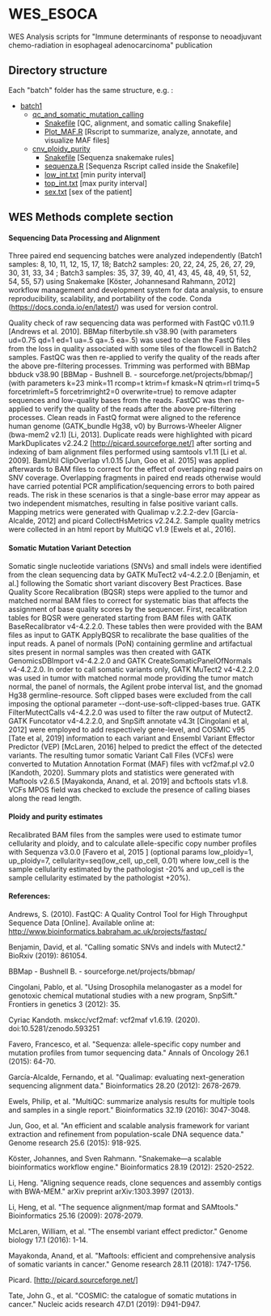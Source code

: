 # WES_ESOCA
WES Analysis scripts for "Immune determinants of response to neoadjuvant chemo-radiation in esophageal adenocarcinoma" publication


## Directory structure

Each "batch" folder has the same structure, e.g. :

 * [batch1](./batch1)
   * [qc_and_somatic_mutation_calling](./batch1/qc_and_somatic_mutation_calling) 
      * [Snakefile](./batch1/qc_and_somatic_mutation_calling/Snakefile) [QC, alignment, and somatic calling Snakefile]
      * [Plot_MAF.R](./batch1/qc_and_somatic_mutation_calling/Plot_MAF.R) [Rscript to summarize, analyze, annotate, and visualize MAF files]
   * [cnv_ploidy_purity](./batch1/cnv_ploidy_purity) 
      * [Snakefile](./batch1/cnv_ploidy_purity/Snakefile) [Sequenza snakemake rules]
      * [sequenza.R](./batch1/cnv_ploidy_purity/sequenza.R) [Sequenza Rscript called inside the Snakefile]
      * [low_int.txt](./batch1/cnv_ploidy_purity/low_int.txt) [min purity interval]
      * [top_int.txt](./batch1/cnv_ploidy_purity/top_int.txt) [max purity interval]
      * [sex.txt](./batch1/cnv_ploidy_purity/sex.txt) [sex of the patient]

## WES Methods complete section

#### Sequencing Data Processing and Alignment

Three paired end sequencing batches were analyzed independently (Batch1 samples: 8, 10, 11, 12, 15, 17, 18; Batch2 samples: 20, 22, 24, 25, 26, 27, 29, 30, 31, 33, 34 ; Batch3 samples: 35, 37, 39, 40, 41, 43, 45, 48, 49, 51, 52, 54, 55, 57) using Snakemake [Köster, Johannesand Rahmann, 2012] workflow management and development system for data analysis, to ensure reproducibility, scalability, and portability of the code. Conda (https://docs.conda.io/en/latest/) was used for version control.


Quality check of raw sequencing data was performed with  FastQC v0.11.9 [Andrews et al. 2010]. BBMap filterbytile.sh v38.90 (with parameters ud=0.75 qd=1 ed=1 ua=.5 qa=.5 ea=.5) was used to clean the FastQ files from the loss in quality associated with some tiles of the flowcell in Batch2 samples. FastQC was then re-applied to verify the quality of the reads after the above pre-filtering processes. Trimming was performed with BBMap bbduck v38.90 [BBMap - Bushnell B. - sourceforge.net/projects/bbmap/] (with parameters k=23 mink=11 rcomp=t ktrim=f kmask=N qtrim=rl trimq=5 forcetrimleft=5 forcetrimright2=0 overwrite=true) to remove adapter sequences and low-quality bases from the reads.  FastQC was then re-applied to verify the quality of the reads after the above pre-filtering processes. 
Clean reads in FastQ format were aligned to the reference human genome (GATK_bundle Hg38, v0) by Burrows-Wheeler Aligner (bwa-mem2 v2.1) [Li, 2013]. Duplicate reads were highlighted with picard MarkDuplicates v2.24.2 [http://picard.sourceforge.net/] after sorting and indexing of bam alignment files performed using samtools v1.11 [Li et al. 2009]. BamUtil ClipOverlap v1.0.15 [Jun, Goo et al. 2015] was applied afterwards to BAM files to correct for the effect of overlapping read pairs on SNV coverage. Overlapping fragments in paired end reads otherwise would have carried potential PCR amplification/sequencing errors to both paired reads. The risk in these scenarios is that a single-base error may appear as two independent mismatches, resulting in false positive variant calls. Mapping metrics were generated with Qualimap v.2.2.2-dev [García-Alcalde, 2012] and picard CollectHsMetrics v2.24.2. Sample quality metrics were collected in an html report by MultiQC v1.9 [Ewels et al., 2016].

#### Somatic Mutation Variant Detection

Somatic single nucleotide variations (SNVs) and small indels were identified from the clean sequencing data by GATK MuTect2 v4-4.2.2.0 [Benjamin, et al.] following the Somatic short variant discovery Best Practices.  Base Quality Score Recalibration (BQSR) steps were applied to the tumor and matched normal BAM files to correct for systematic bias that affects the assignment of base quality scores by the sequencer. First, recalibration tables for BQSR were generated starting from BAM files with GATK BaseRecalibrator v4-4.2.2.0. These tables then were provided with the BAM files as input to GATK ApplyBQSR to recalibrate the base qualities of the input reads.
A panel of normals (PoN) containing germline and artifactual sites present in normal samples was then created with GATK GenomicsDBImport v4-4.2.2.0 and GATK CreateSomaticPanelOfNormals v4-4.2.2.0.
In order to call somatic variants only, GATK MuTect2 v4-4.2.2.0 was used in tumor with matched normal mode providing the tumor match normal, the panel of normals, the Agilent probe interval list, and the gnomad Hg38 germline-resource. Soft clipped bases were excluded from the call imposing the optional parameter --dont-use-soft-clipped-bases true.
GATK FilterMutectCalls v4-4.2.2.0 was used to filter the raw output of Mutect2. GATK Funcotator v4-4.2.2.0, and SnpSift annotate v4.3t [Cingolani et al, 2012] were employed to add respectively gene-level, and COSMIC v95 [Tate et al, 2019] information to each variant and Ensembl Variant Effector Predictor (VEP) [McLaren, 2016] helped to predict the effect of the detected variants. The resulting tumor somatic Variant Call Files (VCFs) were converted to Mutation Annotation Format (MAF) files with vcf2maf.pl v2.0 [Kandoth, 2020]. Summary plots and statistics were generated with Maftools v2.6.5 [Mayakonda, Anand, et al. 2019] and bcftools stats v1.8. VCFs MPOS field was checked to exclude the presence of calling biases along the read length.


#### Ploidy and purity estimates

Recalibrated BAM files from the samples were used to estimate tumor cellularity and ploidy, and to calculate allele-specific copy number profiles with Sequenza v3.0.0 [Favero et al, 2015 ] (optional params low_ploidy=1, up_ploidy=7, cellularity=seq(low_cell, up_cell, 0.01) where low_cell is the sample cellularity estimated by the pathologist -20% and up_cell is the sample cellularity estimated by the pathologist +20%).



#### References:


Andrews, S. (2010). FastQC:  A Quality Control Tool for High Throughput Sequence Data [Online]. Available online at: http://www.bioinformatics.babraham.ac.uk/projects/fastqc/

Benjamin, David, et al. "Calling somatic SNVs and indels with Mutect2." BioRxiv (2019): 861054.

BBMap - Bushnell B. - sourceforge.net/projects/bbmap/

Cingolani, Pablo, et al. "Using Drosophila melanogaster as a model for genotoxic chemical mutational studies with a new program, SnpSift." Frontiers in genetics 3 (2012): 35.

Cyriac Kandoth. mskcc/vcf2maf: vcf2maf v1.6.19. (2020). doi:10.5281/zenodo.593251

Favero, Francesco, et al. "Sequenza: allele-specific copy number and mutation profiles from tumor sequencing data." Annals of Oncology 26.1 (2015): 64-70.

García-Alcalde, Fernando, et al. "Qualimap: evaluating next-generation sequencing alignment data." Bioinformatics 28.20 (2012): 2678-2679.

Ewels, Philip, et al. "MultiQC: summarize analysis results for multiple tools and samples in a single report." Bioinformatics 32.19 (2016): 3047-3048.

Jun, Goo, et al. "An efficient and scalable analysis framework for variant extraction and refinement from population-scale DNA sequence data." Genome research 25.6 (2015): 918-925.


Köster, Johannes, and Sven Rahmann. "Snakemake—a scalable bioinformatics workflow engine." Bioinformatics 28.19 (2012): 2520-2522.

Li, Heng. "Aligning sequence reads, clone sequences and assembly contigs with BWA-MEM." arXiv preprint arXiv:1303.3997 (2013).

Li, Heng, et al. "The sequence alignment/map format and SAMtools." Bioinformatics 25.16 (2009): 2078-2079.

McLaren, William, et al. "The ensembl variant effect predictor." Genome biology 17.1 (2016): 1-14.

Mayakonda, Anand, et al. "Maftools: efficient and comprehensive analysis of somatic variants in cancer." Genome research 28.11 (2018): 1747-1756.

Picard. [http://picard.sourceforge.net/]

Tate, John G., et al. "COSMIC: the catalogue of somatic mutations in cancer." Nucleic acids research 47.D1 (2019): D941-D947.




